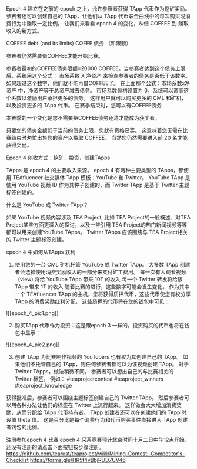 Epoch 4 建立在之前的 epoch 之上，允许参赛者获得 TApp 代币作为挖矿奖励。 参赛者还可以创建自己的 TApp，让他们从 TApp 代币联合曲线中的每次购买或消费行为中赚取一定比例。 让我们来看看 epoch 4 的变化，从借 COFFEE 到 赚取收入的新方式。

COFFEE debt (and its limits) COFEE 债务 （和限额）

参赛者仍然需要借COFFEE才能开始比赛。

参赛者最初的COFFEE债务限额=20000 COFFEE。当参赛者达到这个债务上限后，系统用这个公式： 市场系数 X 净资产 来检查参赛者的债务是否低于该数字。 如果超过这个数字，他们就不能再借COFFEE了。
在上面那个公式：市场系数x净资产 中，净资产等于总资产减去债务。 市场系数最初设置为 0，系统可以调高这个系数以激励用户承担更多的债务。 这样用户就可以购买更多的 CML 和矿机，以及投资更多的 TApp 代币。
在赛季结束时，您可以有COFFEE债务

本赛季的一个变化是您不需要把COFFEE债务还清才能成为获奖者。

只要您的债务金额低于当前的债务上限，您就有资格获奖。 这意味着您无需在比赛结束时匆忙出售您的资产以换取 COFFEE。 当然您仍然需要进入前 20 名才能获得奖励。

Epoch 4 创收方式：挖矿，投资，创建TApps 

TApps 是 epoch 4 的主要收入来源。 epoch 4 有两种主要类型的 TApps，都使用 TEAfluencer 社交媒体 TApp 模板：YouTube 和 Twitter。 YouTube TApp 是使用 YouTube 视频 ID 作为其种子创建的，而 Twitter TApp 是基于 Twitter 主题标签创建的。

什么是 YouTube 或 Twitter TApp？

如果 YouTube 视频内容涉及 TEA Project, 比如 TEA Project的一般概述、对TEA Project某些方面更深入的探讨，以及一些引用 TEA Project的热门新闻视频等等都可以用来创建YouTube TApps。 Twitter TApps 应该围绕与 TEA Project相关的 Twitter 主题标签创建。

epoch 4 中如何从TApps 获利

1. 使用您的一台 CML 矿机托管 YouTube 或 Twitter TApp。 大多数 TApp 创建者会选择使用消费奖励收入的一部分来支付矿工费用。
每一次有人观看视频（view) 将给  YouTube TApp 带来 10T 的收入
每一个 Twitter 转发将给该 TApp 带来 1T 的收入
随着比赛的进行，这些数字可能会发生变化。 作为其中一个 TEAfluencer TApp 的主机，您将获得质押代币，这些代币使您有权分享 TApp 的消费奖励红利分配。 这些质押的代币将在您的钱包中可见：

![[epoch_4_pic1.png]]

2.  购买TApp 代币作为投资：这是跟epoch 3 一样的。投资购买的代币也将在钱包中显示：

![[epoch_4_pic2.png]]

3. 创建 TApp
为比赛制作视频的 YouTubers 也有权为其创建自己的 TApp。 如果他们不托管自己的 TApp，则任何参赛者都可以为该视频创建 TApp。
对于 Twitter TApps，做法稍微不同。 参赛者可以想出自己的与比赛相关的 Twitter 标签。 例如：
#teaprojectcontest
#teaproject_winners
#teaproject_knowledge

获得批准后，参赛者可以围绕主题标签创建自己的 Twitter TApp。 然后参赛者可以用各种办法让他们的标签在 Twitter 上流行起来。 这样做会大大增加消费奖励，从而分配给 TApp 代币持有者。
TApp 创建者还可以在创建他们的 TApp 时设置 theta 值。 这是百分比是每个消费行为和代币购买事件直接进入 TApp 创建者钱包的比例。

注册参加epoch 4 比赛
epoch 4 采茶竞赛预计北京时间十月二日中午12点开始。还没有注册的请点击下面按钮按步骤注册。https://github.com/tearust/teaproject/wiki/Mining-Contest:-Competitor's-Checklist
https://forms.gle/HR5t4vBbjRUD7UV46
 

